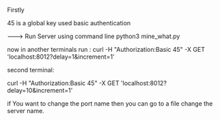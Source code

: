 Firstly



45 is a global key used basic authentication

---> Run Server using command line
      python3 mine_what.py

now in another terminals run :
 curl -H "Authorization:Basic 45" -X GET 'localhost:8012?delay=1&increment=1'


 second terminal:

 curl -H "Authorization:Basic 45" -X GET 'localhost:8012?delay=10&increment=1'


if You want to change the port name then you can go to a file change the server name.
